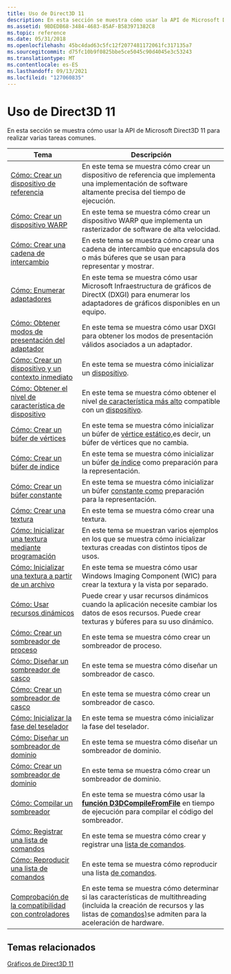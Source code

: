 ```yaml
---
title: Uso de Direct3D 11
description: En esta sección se muestra cómo usar la API de Microsoft Direct3D 11 para realizar varias tareas comunes.
ms.assetid: 9BDEDB68-3484-4683-85AF-B583971382C8
ms.topic: reference
ms.date: 05/31/2018
ms.openlocfilehash: 45bc4dad63c5fc12f2077481172061fc317135a7
ms.sourcegitcommit: d75fc10b9f0825bbe5ce5045c90d4045e3c53243
ms.translationtype: MT
ms.contentlocale: es-ES
ms.lasthandoff: 09/13/2021
ms.locfileid: "127060835"
---
```

# <a name="how-to-use-direct3d-11"></a>Uso de Direct3D 11

En esta sección se muestra cómo usar la API de Microsoft Direct3D 11 para realizar varias tareas comunes.



| Tema                                                                                                                         | Descripción                                                                                                                                                                                                                                                                                |
|-------------------------------------------------------------------------------------------------------------------------------|--------------------------------------------------------------------------------------------------------------------------------------------------------------------------------------------------------------------------------------------------------------------------------------------|
| [Cómo: Crear un dispositivo de referencia](overviews-direct3d-11-devices-create-ref.md)<br/>                                  | En este tema se muestra cómo crear un dispositivo de referencia que implementa una implementación de software altamente precisa del tiempo de ejecución.<br/>                                                                                                                                                    |
| [Cómo: Crear un dispositivo WARP](overviews-direct3d-11-devices-create-warp.md)<br/>                                      | En este tema se muestra cómo crear un dispositivo WARP que implementa un rasterizador de software de alta velocidad.<br/>                                                                                                                                                                                  |
| [Cómo: Crear una cadena de intercambio](overviews-direct3d-11-devices-create-swap-chain.md)<br/>                                 | En este tema se muestra cómo crear una cadena de intercambio que encapsula dos o más búferes que se usan para representar y mostrar. <br/>                                                                                                                                                      |
| [Cómo: Enumerar adaptadores](overviews-direct3d-11-devices-enum.md)<br/>                                               | En este tema se muestra cómo usar Microsoft Infraestructura de gráficos de DirectX (DXGI) para enumerar los adaptadores de gráficos disponibles en un equipo.<br/>                                                                                                                                        |
| [Cómo: Obtener modos de presentación del adaptador](overviews-direct3d-11-devices-get-adapter-info.md)<br/>                            | En este tema se muestra cómo usar DXGI para obtener los modos de presentación válidos asociados a un adaptador.<br/>                                                                                                                                                                                     |
| [Cómo: Crear un dispositivo y un contexto inmediato](overviews-direct3d-11-devices-initialize.md)<br/>                      | En este tema se muestra cómo inicializar un [dispositivo](overviews-direct3d-11-devices-intro.md).<br/>                                                                                                                                                                                        |
| [Cómo: Obtener el nivel de característica de dispositivo](overviews-direct3d-11-devices-downlevel-get.md)<br/>                            | En este tema se muestra cómo obtener el nivel [de característica más alto](overviews-direct3d-11-devices-downlevel-intro.md) compatible con un [dispositivo](overviews-direct3d-11-devices-intro.md).<br/>                                                                                                   |
| [Cómo: Crear un búfer de vértices](overviews-direct3d-11-resources-buffers-vertex-how-to.md)<br/>                        | En este tema se muestra cómo inicializar un búfer de [vértice estático,](overviews-direct3d-11-resources-buffers-intro.md)es decir, un búfer de vértices que no cambia.<br/>                                                                                                                  |
| [Cómo: Crear un búfer de índice](overviews-direct3d-11-resources-buffers-index-how-to.md)<br/>                         | En este tema se muestra cómo inicializar un búfer [de índice](overviews-direct3d-11-resources-buffers-intro.md) como preparación para la representación.<br/>                                                                                                                                           |
| [Cómo: Crear un búfer constante](overviews-direct3d-11-resources-buffers-constant-how-to.md)<br/>                    | En este tema se muestra cómo inicializar un búfer [constante como](overviews-direct3d-11-resources-buffers-intro.md) preparación para la representación.<br/>                                                                                                                                         |
| [Cómo: Crear una textura](overviews-direct3d-11-resources-textures-create.md)<br/>                                    | En este tema se muestra cómo crear una textura.<br/>                                                                                                                                                                                                                                       |
| [Cómo: Inicializar una textura mediante programación](overviews-direct3d-11-resources-textures-how-to-fill-manually.md)<br/> | En este tema se muestran varios ejemplos en los que se muestra cómo inicializar texturas creadas con distintos tipos de usos.<br/>                                                                                                                                                             |
| [Cómo: Inicializar una textura a partir de un archivo](overviews-direct3d-11-resources-textures-how-to.md)<br/>                    | En este tema se muestra cómo usar Windows Imaging Component (WIC) para crear la textura y la vista por separado.<br/>                                                                                                                                                                      |
| [Cómo: Usar recursos dinámicos](how-to--use-dynamic-resources.md)<br/>                                                 | Puede crear y usar recursos dinámicos cuando la aplicación necesite cambiar los datos de esos recursos. Puede crear texturas y búferes para su uso dinámico.<br/>                                                                                                                              |
| [Cómo: Crear un sombreador de proceso](direct3d-11-advanced-stages-compute-create.md)<br/>                                  | En este tema se muestra cómo crear un sombreador de proceso.<br/>                                                                                                                                                                                                                                |
| [Cómo: Diseñar un sombreador de casco](direct3d-11-advanced-stages-hull-shader-design.md)<br/>                                 | En este tema se muestra cómo diseñar un sombreador de casco.<br/>                                                                                                                                                                                                                                  |
| [Cómo: Crear un sombreador de casco](direct3d-11-advanced-stages-hull-shader-create.md)<br/>                                 | En este tema se muestra cómo crear un sombreador de casco.<br/>                                                                                                                                                                                                                                   |
| [Cómo: Inicializar la fase del teselador](direct3d-11-advanced-stages-tessellator-initialize.md)<br/>                 | En este tema se muestra cómo inicializar la fase del teselador.<br/>                                                                                                                                                                                                                       |
| [Cómo: Diseñar un sombreador de dominio](direct3d-11-advanced-stages-domain-shader-design.md)<br/>                             | En este tema se muestra cómo diseñar un sombreador de dominio.<br/>                                                                                                                                                                                                                                |
| [Cómo: Crear un sombreador de dominio](direct3d-11-advanced-stages-domain-shader-create.md)<br/>                             | En este tema se muestra cómo crear un sombreador de dominio.<br/>                                                                                                                                                                                                                                 |
| [Cómo: Compilar un sombreador](how-to--compile-a-shader.md)<br/>                                                           | En este tema se muestra cómo usar la [**función D3DCompileFromFile**](/windows/desktop/direct3dhlsl/d3dcompilefromfile) en tiempo de ejecución para compilar el código del sombreador.<br/>                                                                                                                                          |
| [Cómo: Registrar una lista de comandos](overviews-direct3d-11-render-multi-thread-command-list-record.md)<br/>                 | En este tema se muestra cómo crear y registrar una [lista de comandos](overviews-direct3d-11-render-multi-thread-command-list.md).<br/>                                                                                                                                                         |
| [Cómo: Reproducir una lista de comandos](overviews-direct3d-11-render-multi-thread-command-list-play.md)<br/>                | En este tema se muestra cómo reproducir una lista [de comandos](overviews-direct3d-11-render-multi-thread-command-list.md).<br/>                                                                                                                                                                 |
| [Comprobación de la compatibilidad con controladores](overviews-direct3d-11-render-multi-thread-support.md)<br/>                          | En este tema se muestra cómo determinar [](overviews-direct3d-11-render-multi-thread-intro.md) si las características de multithreading (incluida la creación de recursos y las listas de [comandos)](overviews-direct3d-11-render-multi-thread-command-list.md)se admiten para la aceleración de hardware.<br/> |



 

## <a name="related-topics"></a>Temas relacionados

<dl> <dt>

[Gráficos de Direct3D 11](atoc-dx-graphics-direct3d-11.md)
</dt> </dl>

 

